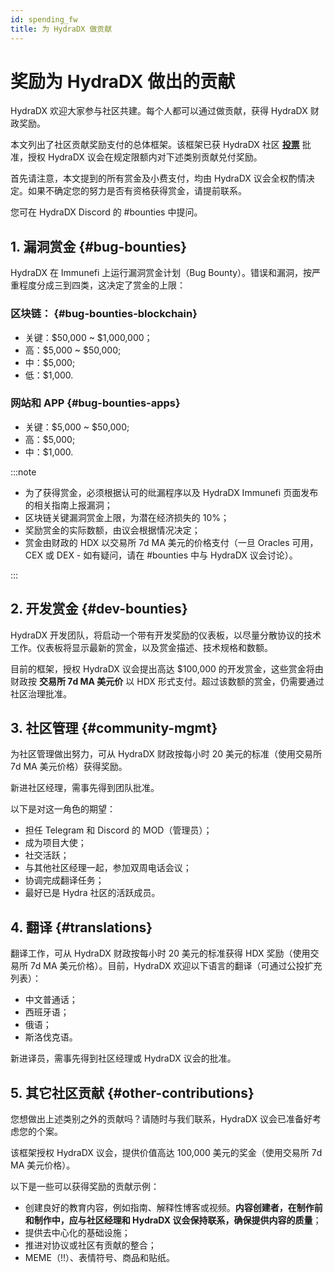 ```yaml
---
id: spending_fw
title: 为 HydraDX 做贡献
---
```


# 奖励为 HydraDX 做出的贡献

HydraDX 欢迎大家参与社区共建。每个人都可以通过做贡献，获得 HydraDX 财政奖励。

本文列出了社区贡献奖励支付的总体框架。该框架已获 HydraDX 社区 **[投票](https://hydradx.subsquare.io/democracy/referendum/11)** 批准，授权 HydraDX 议会在规定限额内对下述类别贡献兑付奖励。

首先请注意，本文提到的所有赏金及小费支付，均由 HydraDX 议会全权酌情决定。如果不确定您的努力是否有资格获得赏金，请提前联系。

您可在 HydraDX Discord 的 #bounties 中提问。

## 1. 漏洞赏金 {#bug-bounties}

HydraDX 在 Immunefi 上运行漏洞赏金计划（Bug Bounty）。错误和漏洞，按严重程度分成三到四类，这决定了赏金的上限：

### 区块链： {#bug-bounties-blockchain}

* 关键：$50,000 ~ $1,000,000；
* 高：$5,000 ~ $50,000;
* 中：$5,000;
* 低：$1,000.

### 网站和 APP {#bug-bounties-apps}

* 关键：$5,000 ~ $50,000;
* 高：$5,000;
* 中：$1,000.

:::note

* 为了获得赏金，必须根据认可的纰漏程序以及 HydraDX Immunefi 页面发布的相关指南上报漏洞；
* 区块链关键漏洞赏金上限，为潜在经济损失的 10%；
* 奖励赏金的实际数额，由议会根据情况决定；
* 赏金由财政的 HDX 以交易所 7d MA 美元的价格支付（一旦 Oracles 可用，CEX 或 DEX - 如有疑问，请在 #bounties 中与 HydraDX 议会讨论）。

:::

## 2. 开发赏金 {#dev-bounties}

HydraDX 开发团队，将启动一个带有开发奖励的仪表板，以尽量分散协议的技术工作。仪表板将显示最新的赏金，以及赏金描述、技术规格和数额。

目前的框架，授权 HydraDX 议会提出高达 $100,000 的开发赏金，这些赏金将由财政按 **交易所 7d MA 美元价** 以 HDX 形式支付。超过该数额的赏金，仍需要通过社区治理批准。

## 3. 社区管理 {#community-mgmt}

为社区管理做出努力，可从 HydraDX 财政按每小时 20 美元的标准（使用交易所 7d MA 美元价格）获得奖励。

新进社区经理，需事先得到团队批准。

以下是对这一角色的期望：

* 担任 Telegram 和 Discord 的 MOD（管理员）；
* 成为项目大使；
* 社交活跃；
* 与其他社区经理一起，参加双周电话会议；
* 协调完成翻译任务；
* 最好已是 Hydra 社区的活跃成员。


## 4. 翻译 {#translations}

翻译工作，可从 HydraDX 财政按每小时 20 美元的标准获得 HDX 奖励（使用交易所 7d MA 美元价格）。目前，HydraDX 欢迎以下语言的翻译（可通过公投扩充列表）：

* 中文普通话；
* 西班牙语；
* 俄语；
* 斯洛伐克语。

新进译员，需事先得到社区经理或 HydraDX 议会的批准。

## 5. 其它社区贡献 {#other-contributions}

您想做出上述类别之外的贡献吗？请随时与我们联系，HydraDX 议会已准备好考虑您的个案。

该框架授权 HydraDX 议会，提供价值高达 100,000 美元的奖金（使用交易所 7d MA 美元价格）。

以下是一些可以获得奖励的贡献示例：

* 创建良好的教育内容，例如指南、解释性博客或视频。**内容创建者，在制作前和制作中，应与社区经理和 HydraDX 议会保持联系，确保提供内容的质量**；
* 提供去中心化的基础设施；
* 推进对协议或社区有贡献的整合；
* MEME（!!）、表情符号、商品和贴纸。
